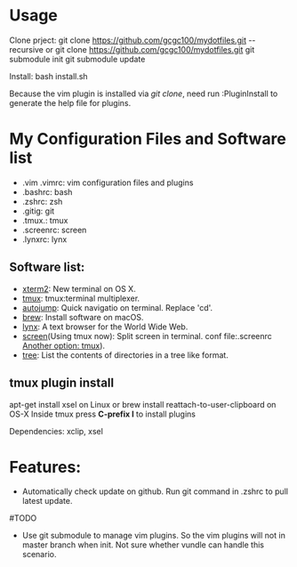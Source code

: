 # Usage
Clone prject:
git clone https://github.com/gcgc100/mydotfiles.git --recursive
or
git clone https://github.com/gcgc100/mydotfiles.git
git submodule init
git submodule update

Install:
bash install.sh

Because the vim plugin is installed via *git clone*, need run :PluginInstall to generate the help file for plugins.

# My Configuration Files and Software list

* .vim .vimrc: vim configuration files and plugins
* .bashrc: bash 
* .zshrc: zsh 
* .gitig: git 
* .tmux.: tmux 
* .screenrc: screen 
* .lynxrc: lynx

## Software list:
* [xterm2](https://www.iterm2.com/): New terminal on OS X.
* [tmux](https://github.com/tmux/tmux): tmux:terminal multiplexer.
* [autojump](https://github.com/wting/autojump): Quick navigatio on terminal. Replace 'cd'.
* [brew](https://brew.sh/): Install software on macOS.
* [lynx](http://lynx.browser.org): A text browser for the World Wide Web.
* [screen](https://www.gnu.org/software/screen/)(Using tmux now): Split screen in terminal. conf file:.screenrc [Another option: tmux](http://tmux.github.io/)).
* [tree](http://www.computerhope.com/unix/tree.htm): List the contents of directories in a tree like format.


## tmux plugin install
apt-get install xsel on Linux or brew install reattach-to-user-clipboard on OS-X
Inside tmux press **C-prefix I** to install plugins

Dependencies: xclip, xsel

# Features:
* Automatically check update on github. Run git command in .zshrc to pull latest update.

#TODO
* Use git submodule to manage vim plugins. So the vim plugins will not in master branch when init. Not sure whether vundle can handle this scenario.
